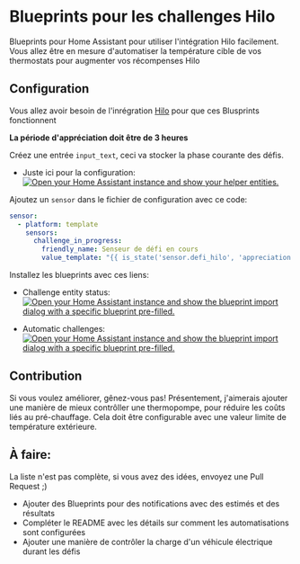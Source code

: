 # Blueprints pour les challenges Hilo
Blueprints pour Home Assistant pour utiliser l'intégration Hilo facilement. Vous allez être en mesure d'automatiser la température cible de vos thermostats pour augmenter vos récompenses Hilo

## Configuration

Vous allez avoir besoin de l'inrégration [Hilo](https://github.com/dvd-dev/hilo) pour que ces Blusprints fonctionnent

**La période d'appréciation doit être de 3 heures**

Créez une entrée `input_text`, ceci va stocker la phase courante des défis.

* Juste ici pour la configuration: [![Open your Home Assistant instance and show your helper entities.](https://my.home-assistant.io/badges/helpers.svg)](https://my.home-assistant.io/redirect/helpers/)

Ajoutez un `sensor` dans le fichier de configuration avec ce code:

```yaml
sensor:
  - platform: template
    sensors:
      challenge_in_progress:
        friendly_name: Senseur de défi en cours
        value_template: "{{ is_state('sensor.defi_hilo', 'appreciation') or is_state('sensor.defi_hilo', 'pre_heat') or is_state('sensor.defi_hilo', 'reduction') }}"
```

Installez les blueprints avec ces liens:

* Challenge entity status: [![Open your Home Assistant instance and show the blueprint import dialog with a specific blueprint pre-filled.](https://my.home-assistant.io/badges/blueprint_import.svg)](https://my.home-assistant.io/redirect/blueprint_import/?blueprint_url=https%3A%2F%2Fraw.githubusercontent.com%2FEradash%2Fha-hilo-blueprints%2Fmain%2Fchallenge_entity_updater.yaml)

* Automatic challenges: [![Open your Home Assistant instance and show the blueprint import dialog with a specific blueprint pre-filled.](https://my.home-assistant.io/badges/blueprint_import.svg)](https://my.home-assistant.io/redirect/blueprint_import/?blueprint_url=https%3A%2F%2Fraw.githubusercontent.com%2FEradash%2Fha-hilo-blueprints%2Fmain%2Fgeneric_challenges.yaml)


## Contribution

Si vous voulez améliorer, gênez-vous pas! Présentement, j'aimerais ajouter une manière de mieux contrôller une thermopompe, pour réduire les coûts liés au pré-chauffage. Cela doit être configurable avec une valeur limite de température extérieure.

## À faire:

La liste n'est pas complète, si vous avez des idées, envoyez une Pull Request ;) 

* Ajouter des Blueprints pour des notifications avec des estimés et des résultats
* Compléter le README avec les détails sur comment les automatisations sont configurées
* Ajouter une manière de contrôler la charge d'un véhicule électrique durant les défis